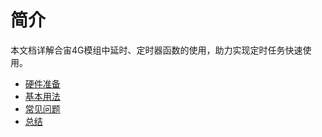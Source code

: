 # 简介

本文档详解合宙4G模组中延时、定时器函数的使用，助力实现定时任务快速使用。

- [硬件准备](01.md)
- [基本用法](basic.md)
- [常见问题](faq.md)
- [总结](summary.md)